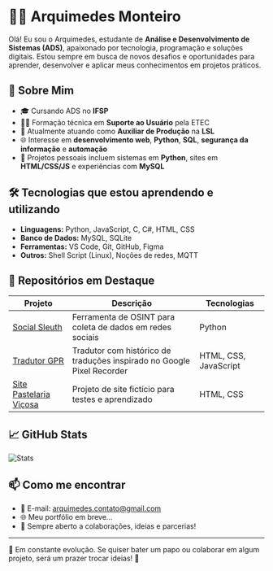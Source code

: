 # 👨‍💻 Arquimedes Monteiro

Olá! Eu sou o Arquimedes, estudante de **Análise e Desenvolvimento de Sistemas (ADS)**, apaixonado por tecnologia, programação e soluções digitais. Estou sempre em busca de novos desafios e oportunidades para aprender, desenvolver e aplicar meus conhecimentos em projetos práticos.

## 🚀 Sobre Mim

- 🎓 Cursando ADS no **IFSP**  
- 👨‍🔧 Formação técnica em **Suporte ao Usuário** pela ETEC  
- 💼 Atualmente atuando como **Auxiliar de Produção** na **LSL**  
- 🌐 Interesse em **desenvolvimento web**, **Python**, **SQL**, **segurança da informação** e **automação**
- 🤖 Projetos pessoais incluem sistemas em **Python**, sites em **HTML/CSS/JS** e experiências com **MySQL**

## 🛠️ Tecnologias que estou aprendendo e utilizando

- **Linguagens:** Python, JavaScript, C, C#, HTML, CSS  
- **Banco de Dados:** MySQL, SQLite  
- **Ferramentas:** VS Code, Git, GitHub, Figma  
- **Outros:** Shell Script (Linux), Noções de redes, MQTT

## 📌 Repositórios em Destaque

| Projeto | Descrição | Tecnologias |
|--------|-----------|-------------|
| [Social Sleuth](https://github.com/ArquimedesOFC/SocialSleuth) | Ferramenta de OSINT para coleta de dados em redes sociais | Python |
| [Tradutor GPR](https://github.com/ArquimedesOFC/TradutorGPR) | Tradutor com histórico de traduções inspirado no Google Pixel Recorder | HTML, CSS, JavaScript |
| [Site Pastelaria Viçosa](https://github.com/ArquimedesOFC/pastelariavicosa) | Projeto de site fictício para testes e aprendizado | HTML, CSS |

## 📈 GitHub Stats

![Stats](https://github-readme-stats.vercel.app/api?username=ArquimedesOFC&show_icons=true&theme=tokyonight)

## 📫 Como me encontrar

- 📧 E-mail: arquimedes.contato@gmail.com  
- 🌐 Meu portfólio em breve...  
- 💬 Sempre aberto a colaborações, ideias e parcerias!

---

🔧 Em constante evolução. Se quiser bater um papo ou colaborar em algum projeto, será um prazer trocar ideias! 🚀

